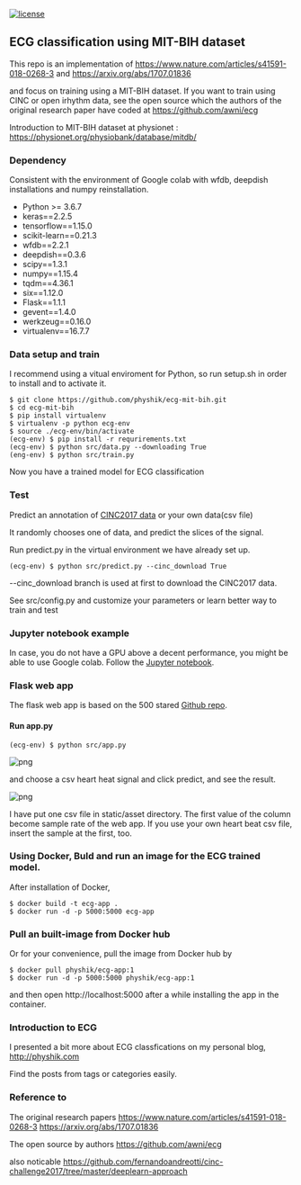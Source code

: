 [![license](https://img.shields.io/badge/License-GPL%20v3-blue.svg)](./LICENSE)

## ECG classification using MIT-BIH dataset 

This repo is an implementation of https://www.nature.com/articles/s41591-018-0268-3 and https://arxiv.org/abs/1707.01836

and focus on training using a MIT-BIH dataset. If you want to train using CINC or open irhythm data, see the open source which the authors of the original research paper have coded at https://github.com/awni/ecg

Introduction to MIT-BIH dataset at physionet : https://physionet.org/physiobank/database/mitdb/

### Dependency 

Consistent with the environment of Google colab with wfdb, deepdish installations and numpy reinstallation. 

- Python >= 3.6.7
- keras==2.2.5
- tensorflow==1.15.0 
- scikit-learn==0.21.3
- wfdb==2.2.1
- deepdish==0.3.6
- scipy==1.3.1
- numpy==1.15.4
- tqdm==4.36.1
- six==1.12.0
- Flask==1.1.1
- gevent==1.4.0
- werkzeug==0.16.0
- virtualenv==16.7.7




### Data setup and train 

I recommend using a vitual enviroment for Python, so run setup.sh in order to install and to activate it. 
```
$ git clone https://github.com/physhik/ecg-mit-bih.git
$ cd ecg-mit-bih
$ pip install virtualenv
$ virtualenv -p python ecg-env
$ source ./ecg-env/bin/activate
(ecg-env) $ pip install -r requrirements.txt
(ecg-env) $ python src/data.py --downloading True
(eng-env) $ python src/train.py
```
Now you have a trained model for ECG classification 


### Test

Predict an annotation of [CINC2017 data](https://physionet.org/challenge/2017/) or your own data(csv file)

It randomly chooses one of data, and predict the slices of the signal.

Run predict.py in the virtual environment we have already set up.
```
(ecg-env) $ python src/predict.py --cinc_download True
```
--cinc_download branch is used at first to download the CINC2017 data.

See src/config.py and customize your parameters or learn better way to train and test 


### Jupyter notebook example

In case, you do not have a GPU above a decent performance, you might be able to use Google colab. Follow the [Jupyter notebook](https://github.com/physhik/ecg-mit-bih/blob/master/src/practice/ecg_mit.ipynb).


### Flask web app

The flask web app is based on the 500 stared [Github repo](https://github.com/mtobeiyf/keras-flask-deploy-webapp). 

#### Run app.py
```
(ecg-env) $ python src/app.py
```

![png](src/static/asset/capture1.png)

and choose a csv heart heat signal and click predict, and see the result. 

![png](src/static/asset/capture2.png)

I have put one csv file in static/asset directory. The first value of the column become sample rate of the web app. If you use your own heart beat csv file, insert the sample at the first, too.   


### Using Docker, Buld and run an image for the ECG trained model.

After installation of Docker, 

```
$ docker build -t ecg-app .  
$ docker run -d -p 5000:5000 ecg-app
```

### Pull an built-image from Docker hub

Or for your convenience, pull the image from Docker hub by 

```
$ docker pull physhik/ecg-app:1 
$ docker run -d -p 5000:5000 physhik/ecg-app:1
```

and then open http://localhost:5000 after a while installing the app in the container. 



### Introduction to ECG 

I presented a bit more about ECG classfications on my personal blog, http://physhik.com 

Find the posts from tags or categories easily.  

### Reference to 

The original research papers
https://www.nature.com/articles/s41591-018-0268-3
https://arxiv.org/abs/1707.01836

The open source by authors
https://github.com/awni/ecg

also noticable 
https://github.com/fernandoandreotti/cinc-challenge2017/tree/master/deeplearn-approach
